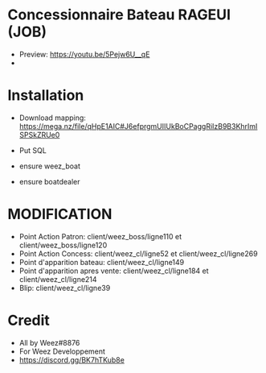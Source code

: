 # Concessionnaire Bateau RAGEUI (JOB)
- Preview: https://youtu.be/5Pejw6U__qE
- 
# Installation
- Download mapping: https://mega.nz/file/qHpE1AIC#J6efprgmUIIUkBoCPaggRiIzB9B3KhrImISPSkZRUe0
- Put SQL

- ensure weez_boat
- ensure boatdealer

# MODIFICATION
- Point Action Patron: client/weez_boss/ligne110 et client/weez_boss/ligne120
- Point Action Concess: client/weez_cl/ligne52 et client/weez_cl/ligne269
- Point d'apparition bateau: client/weez_cl/ligne149
- Point d'apparition apres vente: client/weez_cl/ligne184 et client/weez_cl/ligne214
- Blip: client/weez_cl/ligne39

# Credit
- All by Weez#8876
- For Weez Developpement
- https://discord.gg/BK7hTKub8e
